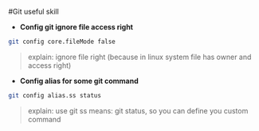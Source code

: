 #Git useful skill

- **Config git ignore file access right**
```sh
git config core.fileMode false
```
>explain: ignore file right (because in linux system file has owner and access right)

- **Config alias for some git command**
```sh
git config alias.ss status
```
>explain: use git ss means: git status, so you can define you custom command